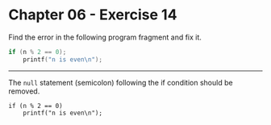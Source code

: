 # Chapter 06 - Exercise 14

Find the error in the following program fragment and fix it.

```C
if (n % 2 == 0);
    printf("n is even\n");
```

---

The `null` statement (semicolon) following the if condition should be removed.

```
if (n % 2 == 0)
    printf("n is even\n");
```
